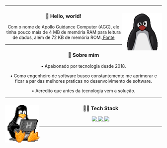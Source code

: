 <hr />
<div align="center">
  <img height="120" align="right" src="./assets/tux.gif" />
  <h3>🖖 Hello, world!</h3>
  <p>
    Com o nome de Apollo Guidance Computer (AGC), ele tinha pouco mais de 4 MB
    de memória RAM para leitura de dados, além de 72 KB de memória ROM.<a
      href="https://canalte.ch/cp2/p3d05"
    >
      Fonte</a
    >
  </p>
</div>
<hr />
<div align="center">
  <h3>🧐 Sobre mim</h3>
  <p>• Apaixonado por tecnologia desde 2018.</p>
  <p>
    • Como engenheiro de software busco constantemente me aprimorar e ficar a
    par das melhores praticas no desenvolvimento de software.
  </p>
  <p>• Acredito que antes da tecnologia vem a solução.</p>
</div>
<hr />
<div align="center">
  <img height="120" align="left" src="./assets/tux-2.gif" />
  <h3>👨‍💻 Tech Stack</h3>
  <div align="center">
    <a href="https://skillicons.dev">
      <img
        height="40em"
        src="https://skillicons.dev/icons?i=nodejs,react,javascript,typescript,html,css"
      />
      <img height="40em" src="https://skillicons.dev/icons?i=c,python" />
      <img
        height="40em"
        src="https://skillicons.dev/icons?i=linux,figma,vscode,docker,postman,git,github,md"
      />
    </a>
  </div>
  <hr />
</div>
